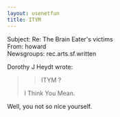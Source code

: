 ```yaml
---   
layout: usenetfun   
title: ITYM   
---   
```

   
   
Subject: Re: The Brain Eater's victims   
From: howard   
Newsgroups: rec.arts.sf.written   
   
Dorothy J Heydt wrote:   
   
>>ITYM ?   
>   
> I Think You Mean.   
>   

Well, you not so nice yourself.   
   
   
   

